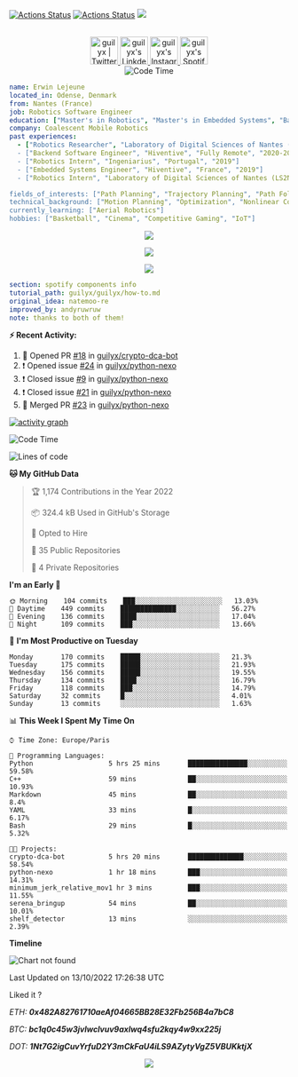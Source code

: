 [![Actions Status](https://github.com/guilyx/guilyx/workflows/wakatime-stats/badge.svg)](https://github.com/guilyx/guilyx/actions)
[![Actions Status](https://github.com/guilyx/guilyx/workflows/update-gh-activity/badge.svg)](https://github.com/guilyx/guilyx/actions)
![](https://visitor-badge.glitch.me/badge?page_id=guilyx.guilyx)

<p align="center">
<br/>
<a href="https://twitter.com/nthofhisname">
  <img alt="guilyx | Twitter" width="50px" src="https://user-images.githubusercontent.com/43545812/144034996-602b144a-16e1-41cc-99e7-c6040b20dcaf.png"/>
</a>
<a href="https://www.linkedin.com/in/erwinlejeune-lkn">
  <img alt="guilyx's LinkdeIN" width="50px" src="https://user-images.githubusercontent.com/43545812/144035037-0f415fc7-9f96-4517-a370-ccc6e78a714b.png" />
</a>
<a href="https://www.instagram.com/nthofhisname">
  <img alt="guilyx's Instagram" width="50px" src="https://user-images.githubusercontent.com/43545812/144035088-0dfb165f-8fe0-4d13-896c-876c29d2b128.png" />
</a>
<a href="https://open.spotify.com/user/11147618695?si=zZFn6uAGRLyoU02lsG50GA">
  <img alt="guilyx's Spotify" width="50px" src="https://user-images.githubusercontent.com/43545812/144035120-1ad5169b-91c7-4078-bef9-6a82c733f373.png" />
</a>
<br>
<img alt="Code Time" src="https://img.shields.io/endpoint?style=flat&url=https://codetime-api.datreks.com/badge/1615?logoColor=white%26project=%26recentMS=0%26showProject=false" />
</p>

```yaml
name: Erwin Lejeune
located_in: Odense, Denmark
from: Nantes (France)
job: Robotics Software Engineer
education: ["Master's in Robotics", "Master's in Embedded Systems", "Bachelor's in Electronics"]
company: Coalescent Mobile Robotics
past experiences: 
  - ["Robotics Researcher", "Laboratory of Digital Sciences of Nantes (LS2N)", "France", "2019-2021]
  - ["Backend Software Engineer", "Hiventive", "Fully Remote", "2020-2021"]
  - ["Robotics Intern", "Ingeniarius", "Portugal", "2019"]
  - ["Embedded Systems Engineer", "Hiventive", "France", "2019"]
  - ["Robotics Intern", "Laboratory of Digital Sciences of Nantes (LS2N)", "France", "2019"]

fields_of_interests: ["Path Planning", "Trajectory Planning", "Path Following", "Behaviour Planning", "Localization", "Sensor Fusion", "Embedded Systems"]
technical_background: ["Motion Planning", "Optimization", "Nonlinear Control", "Real-Time Systems", "Automated Planning"]
currently_learning: ["Aerial Robotics"]
hobbies: ["Basketball", "Cinema", "Competitive Gaming", "IoT"]
```

<p align="center">
  <img alig src="https://github-profile-trophy.vercel.app/?username=guilyx&column=6&rank=SSS,SS,S,AAA,AA,A,B,C" />
</p>

<p align="center">
  <a href="https://spotify-github-profile.vercel.app/api/view?uid=11147618695&redirect=true">
    <img src="https://spotify-github-profile.vercel.app/api/view?uid=11147618695&cover_image=true&theme=default&bar_color=e3e3e3&bar_color_cover=true">
  </a>
</p>

<p align="center">
  <img src="https://guilyx.vercel.app/api/top-played">
</p>
 
```yaml
section: spotify components info
tutorial_path: guilyx/guilyx/how-to.md
original_idea: natemoo-re
improved_by: andyruwruw
note: thanks to both of them!
```


**:zap: Recent Activity:**

<!--START_SECTION:activity-->
1. 💪 Opened PR [#18](https://github.com/guilyx/crypto-dca-bot/pull/18) in [guilyx/crypto-dca-bot](https://github.com/guilyx/crypto-dca-bot)
2. ❗️ Opened issue [#24](https://github.com/guilyx/python-nexo/issues/24) in [guilyx/python-nexo](https://github.com/guilyx/python-nexo)
3. ❗️ Closed issue [#9](https://github.com/guilyx/python-nexo/issues/9) in [guilyx/python-nexo](https://github.com/guilyx/python-nexo)
4. ❗️ Closed issue [#21](https://github.com/guilyx/python-nexo/issues/21) in [guilyx/python-nexo](https://github.com/guilyx/python-nexo)
5. 🎉 Merged PR [#23](https://github.com/guilyx/python-nexo/pull/23) in [guilyx/python-nexo](https://github.com/guilyx/python-nexo)
<!--END_SECTION:activity-->

[![activity graph](https://activity-graph.herokuapp.com/graph?username=guilyx&custom_title=Erwin's%20activity%20graph&theme=github-light&hide_border=true)](https://github.com/ashutosh00710/github-readme-activity-graph)

<!--START_SECTION:waka-->
![Code Time](http://img.shields.io/badge/Code%20Time-810%20hrs%2047%20mins-blue)

![Lines of code](https://img.shields.io/badge/From%20Hello%20World%20I%27ve%20Written-295%20Thousand%20lines%20of%20code-blue)

**🐱 My GitHub Data** 

> 🏆 1,174 Contributions in the Year 2022
 > 
> 📦 324.4 kB Used in GitHub's Storage 
 > 
> 💼 Opted to Hire
 > 
> 📜 35 Public Repositories 
 > 
> 🔑 4 Private Repositories  
 > 
**I'm an Early 🐤** 

```text
🌞 Morning    104 commits    ███░░░░░░░░░░░░░░░░░░░░░░   13.03% 
🌆 Daytime    449 commits    ██████████████░░░░░░░░░░░   56.27% 
🌃 Evening    136 commits    ████░░░░░░░░░░░░░░░░░░░░░   17.04% 
🌙 Night      109 commits    ███░░░░░░░░░░░░░░░░░░░░░░   13.66%

```
📅 **I'm Most Productive on Tuesday** 

```text
Monday       170 commits    █████░░░░░░░░░░░░░░░░░░░░   21.3% 
Tuesday      175 commits    █████░░░░░░░░░░░░░░░░░░░░   21.93% 
Wednesday    156 commits    █████░░░░░░░░░░░░░░░░░░░░   19.55% 
Thursday     134 commits    ████░░░░░░░░░░░░░░░░░░░░░   16.79% 
Friday       118 commits    ███░░░░░░░░░░░░░░░░░░░░░░   14.79% 
Saturday     32 commits     █░░░░░░░░░░░░░░░░░░░░░░░░   4.01% 
Sunday       13 commits     ░░░░░░░░░░░░░░░░░░░░░░░░░   1.63%

```


📊 **This Week I Spent My Time On** 

```text
⌚︎ Time Zone: Europe/Paris

💬 Programming Languages: 
Python                   5 hrs 25 mins       ███████████████░░░░░░░░░░   59.58% 
C++                      59 mins             ██░░░░░░░░░░░░░░░░░░░░░░░   10.93% 
Markdown                 45 mins             ██░░░░░░░░░░░░░░░░░░░░░░░   8.4% 
YAML                     33 mins             █░░░░░░░░░░░░░░░░░░░░░░░░   6.17% 
Bash                     29 mins             █░░░░░░░░░░░░░░░░░░░░░░░░   5.32%

🐱‍💻 Projects: 
crypto-dca-bot           5 hrs 20 mins       ██████████████░░░░░░░░░░░   58.54% 
python-nexo              1 hr 18 mins        ███░░░░░░░░░░░░░░░░░░░░░░   14.31% 
minimum_jerk_relative_mov1 hr 3 mins         ███░░░░░░░░░░░░░░░░░░░░░░   11.55% 
serena_bringup           54 mins             ██░░░░░░░░░░░░░░░░░░░░░░░   10.01% 
shelf_detector           13 mins             ░░░░░░░░░░░░░░░░░░░░░░░░░   2.39%

```

**Timeline**

![Chart not found](https://raw.githubusercontent.com/guilyx/guilyx/master/charts/bar_graph.png) 


 Last Updated on 13/10/2022 17:26:38 UTC
<!--END_SECTION:waka-->

Liked it ?

*ETH: **0x482A82761710aeAf04665BB28E32Fb256B4a7bC8***

*BTC: **bc1q0c45w3jvlwclvuv9axlwq4sfu2kqy4w9xx225j***

*DOT: **1Nt7G2igCuvYrfuD2Y3mCkFaU4iLS9AZytyVgZ5VBUKktjX***

<p align="center">
  <img src="https://capsule-render.vercel.app/api?type=waving&color=gradient&height=60&section=footer"/>
</p>

